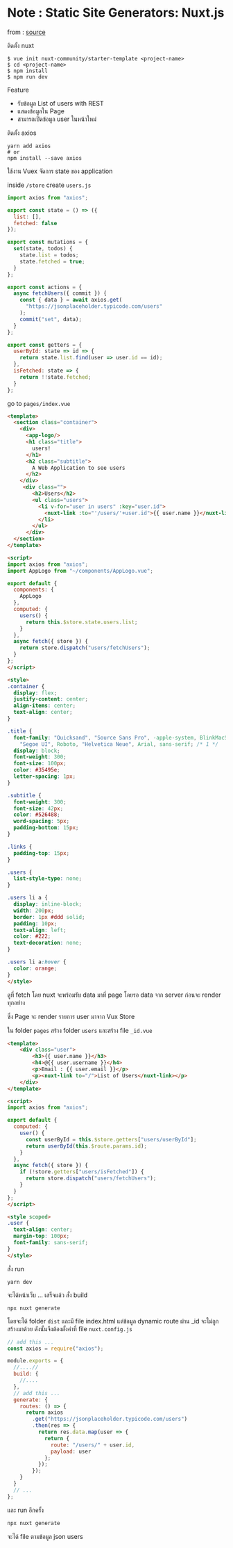 # Note : Static Site Generators: Nuxt.js

from : [source](https://medium.com/a-man-with-no-server/static-site-generators-nuxt-js-2fa9782d27c8)

ติดตั้ง nuxt

```
$ vue init nuxt-community/starter-template <project-name>
$ cd <project-name>
$ npm install
$ npm run dev
```

Feature

- รับข้อมูล List of users with REST
- แสดงข้อมูลใน Page
- สามารถเปิดข้อมูล user ในหน้าใหม่

ติดตั้ง axios

```
yarn add axios
# or
npm install --save axios
```

ใช้งาน Vuex จัดการ state ของ application

inside `/store` create `users.js`

```js
import axios from "axios";

export const state = () => ({
  list: [],
  fetched: false
});

export const mutations = {
  set(state, todos) {
    state.list = todos;
    state.fetched = true;
  }
};

export const actions = {
  async fetchUsers({ commit }) {
    const { data } = await axios.get(
      "https://jsonplaceholder.typicode.com/users"
    );
    commit("set", data);
  }
};

export const getters = {
  userById: state => id => {
    return state.list.find(user => user.id == id);
  },
  isFetched: state => {
    return !!state.fetched;
  }
};
```

go to `pages/index.vue`

```html
<template>
  <section class="container">
    <div>
      <app-logo/>
      <h1 class="title">
        users!
      </h1>
      <h2 class="subtitle">
        A Web Application to see users
      </h2>
    </div>
     <div class="">
        <h2>Users</h2>
        <ul class="users">
          <li v-for="user in users" :key="user.id">
            <nuxt-link :to="'/users/'+user.id">{{ user.name }}</nuxt-link>
          </li>
        </ul>
      </div>
  </section>
</template>

<script>
import axios from "axios";
import AppLogo from "~/components/AppLogo.vue";

export default {
  components: {
    AppLogo
  },
  computed: {
    users() {
      return this.$store.state.users.list;
    }
  },
  async fetch({ store }) {
    return store.dispatch("users/fetchUsers");
  }
};
</script>

<style>
.container {
  display: flex;
  justify-content: center;
  align-items: center;
  text-align: center;
}

.title {
  font-family: "Quicksand", "Source Sans Pro", -apple-system, BlinkMacSystemFont,
    "Segoe UI", Roboto, "Helvetica Neue", Arial, sans-serif; /* 1 */
  display: block;
  font-weight: 300;
  font-size: 100px;
  color: #35495e;
  letter-spacing: 1px;
}

.subtitle {
  font-weight: 300;
  font-size: 42px;
  color: #526488;
  word-spacing: 5px;
  padding-bottom: 15px;
}

.links {
  padding-top: 15px;
}

.users {
  list-style-type: none;
}

.users li a {
  display: inline-block;
  width: 200px;
  border: 1px #ddd solid;
  padding: 10px;
  text-align: left;
  color: #222;
  text-decoration: none;
}

.users li a:hover {
  color: orange;
}
</style>
```

ดูที่ fetch โดย nuxt จะพร้อมรับ data มาที่ page โดยรอ data จาก server ก่อนจะ render ทุกอย่าง

ซึ่ง Page จะ render รายการ user มาจาก Vux Store

ใน folder `pages` สร้าง folder `users` และสร้าง file `_id.vue`

```html
<template>
    <div class="user">
        <h3>{{ user.name }}</h3>
        <h4>@{{ user.username }}</h4>
        <p>Email : {{ user.email }}</p>
        <p><nuxt-link to="/">List of Users</nuxt-link></p>
    </div>
</template>

<script>
import axios from "axios";

export default {
  computed: {
    user() {
      const userById = this.$store.getters["users/userById"];
      return userById(this.$route.params.id);
    }
  },
  async fetch({ store }) {
    if (!store.getters["users/isFetched"]) {
      return store.dispatch("users/fetchUsers");
    }
  }
};
</script>

<style scoped>
.user {
  text-align: center;
  margin-top: 100px;
  font-family: sans-serif;
}
</style>
```

สั่ง run

```
yarn dev
```

จะได้หน้าเว็บ ... เสร็จแล้ว สั่ง build

```
npx nuxt generate
```

โดยจะได้ folder `dist` และมี file index.html แต่ข้อมูล dynamic route ผ่าน \_id จะไม่ถูก สร้างมาด้วย ดังนั้นจึงต้องตั้งค่าที่ file `nuxt.config.js`

```js
// add this ...
const axios = require("axios");

module.exports = {
  //....//
  build: {
    //....
  },
  // add this ...
  generate: {
    routes: () => {
      return axios
        .get("https://jsonplaceholder.typicode.com/users")
        .then(res => {
          return res.data.map(user => {
            return {
              route: "/users/" + user.id,
              payload: user
            };
          });
        });
    }
  }
  // ...
};
```

และ run อีกครั้ง

```sh
npx nuxt generate
```

จะได้ file ตามข้อมูล json users
